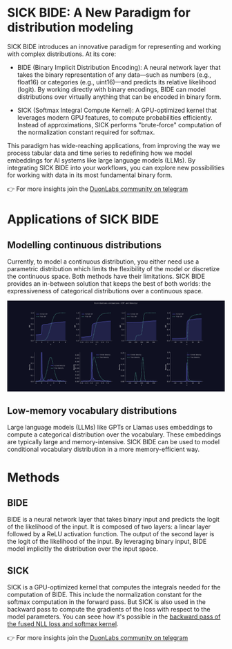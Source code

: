 # SICK BIDE: A New Paradigm for distribution modeling
SICK BIDE introduces an innovative paradigm for representing and working with complex distributions. At its core:

* BIDE (Binary Implicit Distribution Encoding): A neural network layer that takes the binary representation of any data—such as numbers (e.g., float16) or categories (e.g., uint16)—and predicts its relative likelihood (logit). By working directly with binary encodings, BIDE can model distributions over virtually anything that can be encoded in binary form.

* SICK (Softmax Integral Compute Kernel): A GPU-optimized kernel that leverages modern GPU features, to compute probabilities efficiently. Instead of approximations, SICK performs "brute-force" computation of the normalization constant required for softmax.

This paradigm has wide-reaching applications, from improving the way we process tabular data and time series to redefining how we model embeddings for AI systems like large language models (LLMs). By integrating SICK BIDE into your workflows, you can explore new possibilities for working with data in its most fundamental binary form.

👉 For more insights join the [DuonLabs community on telegram](https://t.me/DuonLabs)

# Applications of SICK BIDE

## Modelling continuous distributions
Currently, to model a continuous distribution, you either need use a parametric distribution which limits the flexibility of the model or discretize the continuous space. Both methods have their limitations. SICK BIDE provides an in-between solution that keeps the best of both worlds: the expressiveness of categorical distributions over a continuous space.

![Continuous distribution](assets/continuous_distribution.gif)

## Low-memory vocabulary distributions
Large language models (LLMs) like GPTs or Llamas uses embeddings to compute a categorical distribution over the vocabulary. These embeddings are typically large and memory-intensive. SICK BIDE can be used to model conditional vocabulary distribution in a more memory-efficient way.

# Methods

## BIDE
BIDE is a neural network layer that takes binary input and predicts the logit of the likelihood of the input. It is composed of two layers: a linear layer followed by a ReLU activation function. The output of the second layer is the logit of the likelihood of the input. By leveraging binary input, BIDE model implicitly the distribution over the input space.

## SICK
SICK is a GPU-optimized kernel that computes the integrals needed for the computation of BIDE. This include the normalization constant for the softmax computation in the forward pass. But SICK is also used in the backward pass to compute the gradients of the loss with respect to the model parameters. You can seee how it's possible in the [backward pass of the fused NLL loss and softmax kernel](docs/sick_nll_kernel_bwd.md).

👉 For more insights join the [DuonLabs community on telegram](https://t.me/DuonLabs)

